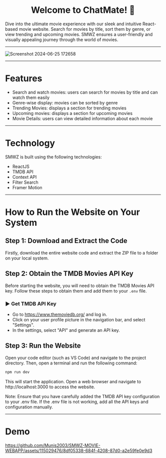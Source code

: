 
<h1 align="center">Welcome to ChatMate! 🤖</h1>
Dive into the ultimate movie experience with our sleek and intuitive React-based movie website. Search for movies by title, sort them by genre, or view trending and upcoming movies. SMWZ ensures a user-friendly and visually appealing journey through the world of movies.
<hr/>

![Screenshot 2024-06-25 172658](https://github.com/Munis2003/ChatMate/assets/115029476/c70ab17e-76d1-4cbc-aeac-98420074ae4b)

<hr/>

# Features 

- Search and watch movies: users can search for movies by title and can watch them easily
- Genre-wise display: movies can be sorted by genre
- Trending Movies: displays a section for trending movies
- Upcoming movies: displays a section for upcoming movies
- Movie Details: users can view detailed information about each movie
<hr/>

# Technology

SMWZ is built using the following technologies:

- ReactJS
- TMDB API
- Context API
- Filter Search
- Framer Motion

<hr/>

# How to Run the Website on Your System

## Step 1: Download and Extract the Code

Firstly, download the entire website code and extract the ZIP file to a folder on your local system.

## Step 2: Obtain the TMDB Movies API Key

Before starting the website, you will need to obtain the TMDB Movies API key. Follow these steps to obtain them and add them to your `.env` file.

### ▶️ Get TMDB API Key 

- Go to https://www.themoviedb.org/ and log in.
- Click on your user profile picture in the navigation bar, and select "Settings".
- In the settings, select "API" and generate an API key.

## Step 3: Run the Website

Open your code editor (such as VS Code) and navigate to the project directory. Then, open a terminal and run the following command:

```bash
npm run dev
```
This will start the application. Open a web browser and navigate to http://localhost:3000 to access the website.

Note: Ensure that you have carefully added the TMDB API key configuration to your .env file. If the .env file is not working, add all the API keys and configuration manually.

<hr/>

# Demo 
https://github.com/Munis2003/SMWZ-MOVIE-WEBAPP/assets/115029476/8df05338-684f-4208-87d0-a2e59fe0e9d3

